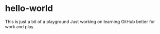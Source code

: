 # hello-world
This is just a bit of a playground
Just working on learning GitHub better for work and play. 
